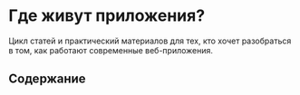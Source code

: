 # Где живут приложения?

Цикл статей и практический материалов для тех, кто хочет разобраться в том, как работают современные веб-приложения.

## Содержание
